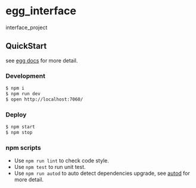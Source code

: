 # egg_interface

interface_project

## QuickStart

<!-- add docs here for user -->

see [egg docs][egg] for more detail.

### Development

```bash
$ npm i
$ npm run dev
$ open http://localhost:7060/
```

### Deploy

```bash
$ npm start
$ npm stop
```

### npm scripts

- Use `npm run lint` to check code style.
- Use `npm test` to run unit test.
- Use `npm run autod` to auto detect dependencies upgrade, see [autod](https://www.npmjs.com/package/autod) for more detail.


[egg]: https://eggjs.org